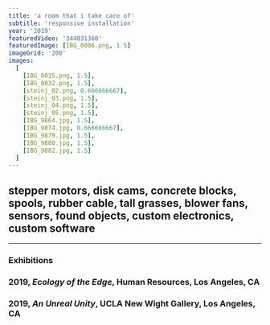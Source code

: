 ```yaml
---
title: 'a room that i take care of'
subtitle: 'responsive installation'
year: '2019'
featuredVideo: '344031360'
featuredImage: [IBG_0006.png, 1.5]
imageGrid: '200'
images:
  [
    [IBG_0015.png, 1.5],
    [IBG_0032.png, 1.5],
    [steinj_02.png, 0.666666667],
    [steinj_03.png, 1.5],
    [steinj_04.png, 1.5],
    [steinj_05.png, 1.5],
    [IBG_9864.jpg, 1.5],
    [IBG_9874.jpg, 0.666666667],
    [IBG_9879.jpg, 1.5],
    [IBG_9880.jpg, 1.5],
    [IBG_9882.jpg, 1.5]
  ]
---
```


## stepper motors, disk cams, concrete blocks, spools, rubber cable, tall grasses, blower fans, sensors, found objects, custom electronics, custom software

---

### **Exhibitions**

### 2019, _Ecology of the Edge_, Human Resources, Los Angeles, CA

### 2019, _An Unreal Unity_, UCLA New Wight Gallery, Los Angeles, CA
